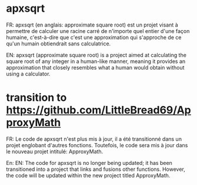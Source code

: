 # apxsqrt

FR: apxsqrt (en anglais: approximate square root) est un projet visant à permettre de calculer une racine carré de n'importe quel entier d'une façon humaine, c'est-à-dire que c'est une approximation qui s'approche de ce qu'un humain obtiendrait sans calculatrice.

EN: apxsqrt (approximate square root) is a project aimed at calculating the square root of any integer in a human-like manner, meaning it provides an approximation that closely resembles what a human would obtain without using a calculator.

# transition to https://github.com/LittleBread69/ApproxyMath
FR: Le code de apxsqrt n'est plus mis à jour, il a été transitionné dans un projet englobant d'autres fonctions. Toutefois, le code sera mis à jour dans le nouveau projet intitulé: ApproxyMath.

En: EN: The code for apxsqrt is no longer being updated; it has been transitioned into a project that links and fusions other functions. However, the code will be updated within the new project titled ApproxyMath.
